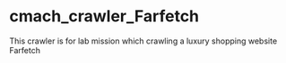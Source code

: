 # cmach_crawler_Farfetch
This crawler is for lab mission which crawling a luxury shopping website Farfetch
